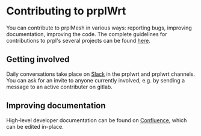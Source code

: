 # Contributing to prplWrt

You can contribute to prplMesh in various ways: reporting bugs, improving documentation, improving the code. The complete guidelines for contributions to prpl's several projects can be found [here](https://gitlab.com/prpl-foundation/wiki/-/wikis/Contributing).

## Getting involved

Daily conversations take place on [Slack](https://prplfoundation.slack.com/) in the prplwrt and prplwrt channels.
You can ask for an invite to anyone currently involved, e.g. by sending a message to an active contributer on gitlab.

## Improving documentation

High-level developer documentation can be found on [Confluence](https://confluence.prplfoundation.org/display/PRPLWRT), which can be edited in-place.